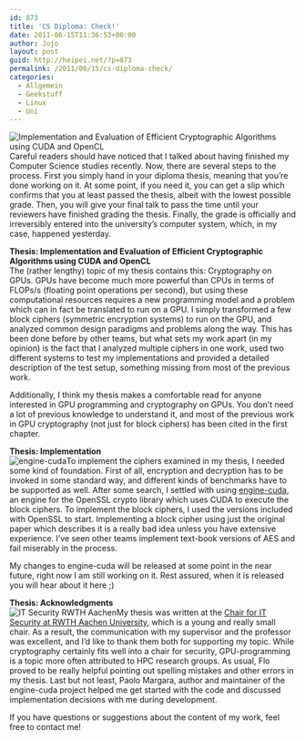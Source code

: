```yaml
---
id: 873
title: 'CS Diploma: Check!'
date: 2011-06-15T11:36:53+00:00
author: Jojo
layout: post
guid: http://heipei.net/?p=873
permalink: /2011/06/15/cs-diploma-check/
categories:
  - Allgemein
  - Geekstuff
  - Linux
  - Uni
---
```

<div class="hyphenate">
  <img src="/weblog/talk_thesis.png" alt="Implementation and Evaluation of Efficient Cryptographic Algorithms using CUDA and OpenCL" class="alignleft" />Careful readers should have noticed that I talked about having finished my Computer Science studies recently. Now, there are several steps to the process. First you simply hand in your diploma thesis, meaning that you&#8217;re done working on it. At some point, if you need it, you can get a slip which confirms that you at least passed the thesis, albeit with the lowest possible grade. Then, you will give your final talk to pass the time until your reviewers have finished grading the thesis. Finally, the grade is officially and irreversibly entered into the university&#8217;s computer system, which, in my case, happened yesterday.</p> 
  
  <p>
    <b>Thesis: Implementation and Evaluation of Efficient Cryptographic Algorithms using CUDA and OpenCL</b><br /> The (rather lengthy) topic of my thesis contains this: Cryptography on GPUs. GPUs have become much more powerful than CPUs in terms of FLOPs/s (floating point operations per second), but using these computational resources requires a new programming model and a problem which can in fact be translated to run on a GPU. I simply transformed a few block ciphers (symmetric encryption systems) to run on the GPU, and analyzed common design paradigms and problems along the way. This has been done before by other teams, but what sets my work apart (in my opinion) is the fact that I analyzed multiple ciphers in one work, used two different systems to test my implementations and provided a detailed description of the test setup, something missing from most of the previous work.
  </p>
  
  <p>
    Additionally, I think my thesis makes a comfortable read for anyone interested in GPU programming and cryptography on GPUs. You don&#8217;t need a lot of previous knowledge to understand it, and most of the previous work in GPU cryptography (not just for block ciphers) has been cited in the first chapter.
  </p>
  
  <p>
    <b>Thesis: Implementation</b><br /> <img src="/weblog/engine-cuda.png" alt="engine-cuda" class="alignleft" />To implement the ciphers examined in my thesis, I needed some kind of foundation. First of all, encryption and decryption has to be invoked in some standard way, and different kinds of benchmarks have to be supported as well. After some search, I settled with using <a href="http://code.google.com/p/engine-cuda/">engine-cuda</a>, an engine for the OpenSSL crypto library which uses CUDA to execute the block ciphers. To implement the block ciphers, I used the versions included with OpenSSL to start. Implementing a block cipher using just the original paper which describes it is a really bad idea unless you have extensive experience. I&#8217;ve seen other teams implement text-book versions of AES and fail miserably in the process.
  </p>
  
  <p>
    My changes to engine-cuda will be released at some point in the near future, right now I am still working on it. Rest assured, when it is released you will hear about it here ;)
  </p>
  
  <p>
    <b>Thesis: Acknowledgments </b><br /> <img src="/weblog/itsec.png" alt="IT Security RWTH Aachen" class="alignleft" />My thesis was written at the <a href="http://itsec.rwth-aachen.de/">Chair for IT Security at RWTH Aachen University</a>, which is a young and really small chair. As a result, the communication with my supervisor and the professor was excellent, and I&#8217;d like to thank them both for supporting my topic. While cryptography certainly fits well into a chair for security, GPU-programming is a topic more often attributed to HPC research groups. As usual, Flo proved to be really helpful pointing out spelling mistakes and other errors in my thesis. Last but not least, Paolo Margara, author and maintainer of the engine-cuda project helped me get started with the code and discussed implementation decisions with me during development.
  </p>
  
  <p>
    If you have questions or suggestions about the content of my work, feel free to contact me!
  </p>
</div>
